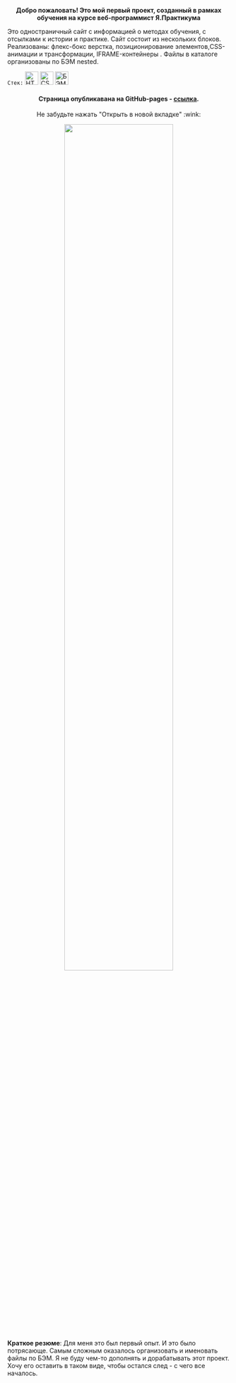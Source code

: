 <p align="center">
  <b align="center" >Добро пожаловать! Это мой первый проект, созданный в рамках обучения на курсе веб-программист</b>
  <b align="center" >Я.Практикума</b>
</p>

<p>
  Это одностраничный сайт с информацией о методах обучения, с отсылками к истории и практике.
  Сайт состоит из нескольких блоков. Реализованы: флекс-бокс верстка, позиционирование элементов,CSS-анимации и трансформации, IFRAME-контейнеры . Файлы в каталоге организованы по БЭМ nested.
</p>

`Стек:`
<a href="https://www.w3.org/TR/html5/" title="HTML5"><img src="https://img.shields.io/badge/HTML-%23000000?logo=html5&logoColor=%23FFFFFF%20&color=%23E34F26" alt="HTML5" height="30px"></a>
<a href="https://www.w3.org/TR/CSS/" title="CSS3"><img src="https://img.shields.io/badge/CSS-%23000000?logo=css3&logoColor=%23FFFFFF%20&color=%231572B6" alt="CSS3" height="30px"></a>
<a href="https://ru.bem.info/" title="БЭМ"><img src="https://img.shields.io/badge/БЭМ%20nested-%23FFFFFF%20?logo=bem&logoColor=%23000000%20&color=%2361DAFB" alt="БЭМ" height="30px"></a>

<p align="center">
  <h4 align="center" >Страница опубликавана на GitHub-pages - <a href="https://nadyador.github.io/how-to-learn/" title="Ссылка на GitHub Pages">ссылка</a>.</h4>
  <p align="center" >Не забудьте нажать "Открыть в новой вкладке" :wink: </p>
</p>
<p align="center">
  <img src="https://sun9-34.userapi.com/impg/_SSTKEes9Lw1LcQ2YPOhBVw3MVXTGrBlaa9zVw/RIgAQdlyDXg.jpg?size=1024x690&quality=95&sign=1f1635c4bec695d3dfb6aa6dd2f90431&c_uniq_tag=Ff3QVEnfjOTmLu5ijeH4aRaQ2JO84KEcnhTlMoJf-no&type=album" width="70%" />
</p>

**Краткое резюме**:
Для меня это был первый опыт. И это было потрясающе. Самым сложным оказалось организовать и именовать файлы по БЭМ.
Я не буду чем-то дополнять и дорабатывать этот проект. Хочу его оставить в таком виде, чтобы остался след - с чего все началось.
